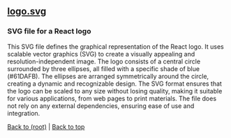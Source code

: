 ## [logo.svg](logo.svg)

### SVG file for a React logo
This SVG file defines the graphical representation of the React logo. It uses scalable vector graphics (SVG) to create a visually appealing and resolution-independent image. The logo consists of a central circle surrounded by three ellipses, all filled with a specific shade of blue (#61DAFB). The ellipses are arranged symmetrically around the circle, creating a dynamic and recognizable design. The SVG format ensures that the logo can be scaled to any size without losing quality, making it suitable for various applications, from web pages to print materials. The file does not rely on any external dependencies, ensuring ease of use and integration.

[Back to (root)](#root) | [Back to top](#table-of-contents)
